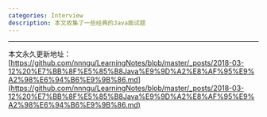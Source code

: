 ```yaml
---
categories: Interview
description: 本文收集了一些经典的Java面试题
---
```



















---

本文永久更新地址：[https://github.com/nnngu/LearningNotes/blob/master/_posts/2018-03-12%20%E7%BB%8F%E5%85%B8Java%E9%9D%A2%E8%AF%95%E9%A2%98%E6%94%B6%E9%9B%86.md](https://github.com/nnngu/LearningNotes/blob/master/_posts/2018-03-12%20%E7%BB%8F%E5%85%B8Java%E9%9D%A2%E8%AF%95%E9%A2%98%E6%94%B6%E9%9B%86.md)

